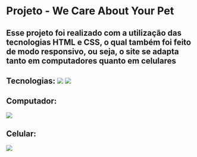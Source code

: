 <h1>Projeto - We Care About Your Pet</h1>

<h2>Esse projeto foi realizado com a utilização das tecnologias HTML e CSS, o qual também foi feito de modo responsivo, ou seja, o site se adapta tanto em computadores quanto em celulares</h2>

<h2>Tecnologias:
  <img src="https://img.shields.io/badge/HTML5-E34F26?style=for-the-badge&logo=html5&logoColor=white">

  <img src="https://img.shields.io/badge/CSS3-1572B6?style=for-the-badge&logo=css3&logoColor=white">

<h2>Computador:</h2>
<img src="https://github.com/caioclm04/projeto-css/blob/master/assets/desktop.png?raw=true">

<h2>Celular:</h2>
<img src="https://github.com/caioclm04/projeto-css/blob/master/assets/mobile.png?raw=true">
